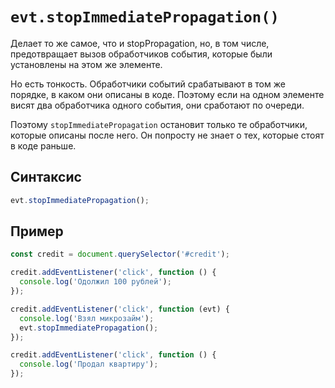 # `evt.stopImmediatePropagation()`

Делает то же самое, что и stopPropagation, но, в том числе, предотвращает вызов обработчиков события, которые были установлены на этом же элементе.

Но есть тонкость. Обработчики событий срабатывают в том же порядке, в каком они описаны в коде. Поэтому если на одном элементе висят два обработчика одного события, они сработают по очереди.

Поэтому `stopImmediatePropagation` остановит только те обработчики, которые описаны после него. Он попросту не знает о тех, которые стоят в коде раньше.

## Синтаксис

```js
evt.stopImmediatePropagation();
```

## Пример

```js
const credit = document.querySelector('#credit');

credit.addEventListener('click', function () {
  console.log('Одолжил 100 рублей');
});

credit.addEventListener('click', function (evt) {
  console.log('Взял микрозайм');
  evt.stopImmediatePropagation();
});

credit.addEventListener('click', function () {
  console.log('Продал квартиру');
});
```
